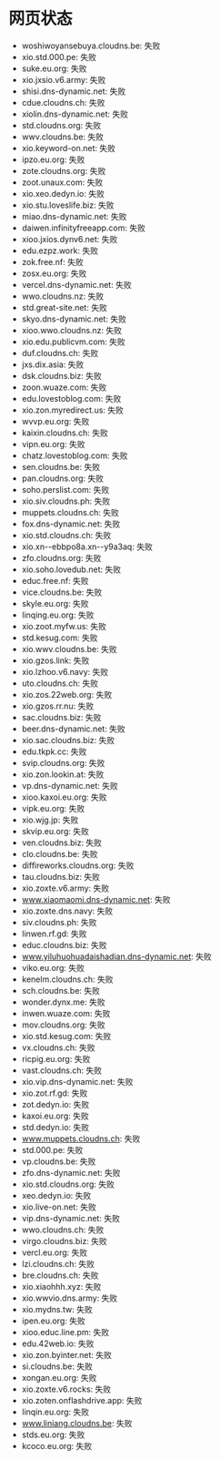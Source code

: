 # 网页状态
- woshiwoyansebuya.cloudns.be: 失败
- xio.std.000.pe: 失败
- suke.eu.org: 失败
- xio.jxsio.v6.army: 失败
- shisi.dns-dynamic.net: 失败
- cdue.cloudns.ch: 失败
- xiolin.dns-dynamic.net: 失败
- std.cloudns.org: 失败
- wwv.cloudns.be: 失败
- xio.keyword-on.net: 失败
- ipzo.eu.org: 失败
- zote.cloudns.org: 失败
- zoot.unaux.com: 失败
- xio.xeo.dedyn.io: 失败
- xio.stu.loveslife.biz: 失败
- miao.dns-dynamic.net: 失败
- daiwen.infinityfreeapp.com: 失败
- xioo.jxios.dynv6.net: 失败
- edu.ezpz.work: 失败
- zok.free.nf: 失败
- zosx.eu.org: 失败
- vercel.dns-dynamic.net: 失败
- wwo.cloudns.nz: 失败
- std.great-site.net: 失败
- skyo.dns-dynamic.net: 失败
- xioo.wwo.cloudns.nz: 失败
- xio.edu.publicvm.com: 失败
- duf.cloudns.ch: 失败
- jxs.dix.asia: 失败
- dsk.cloudns.biz: 失败
- zoon.wuaze.com: 失败
- edu.lovestoblog.com: 失败
- xio.zon.myredirect.us: 失败
- wvvp.eu.org: 失败
- kaixin.cloudns.ch: 失败
- vipn.eu.org: 失败
- chatz.lovestoblog.com: 失败
- sen.cloudns.be: 失败
- pan.cloudns.org: 失败
- soho.perslist.com: 失败
- xio.siv.cloudns.ph: 失败
- muppets.cloudns.ch: 失败
- fox.dns-dynamic.net: 失败
- xio.std.cloudns.ch: 失败
- xio.xn--ebbpo8a.xn--y9a3aq: 失败
- zfo.cloudns.org: 失败
- xio.soho.lovedub.net: 失败
- educ.free.nf: 失败
- vice.cloudns.be: 失败
- skyle.eu.org: 失败
- linqing.eu.org: 失败
- xio.zoot.myfw.us: 失败
- std.kesug.com: 失败
- xio.wwv.cloudns.be: 失败
- xio.gzos.link: 失败
- xio.lzhoo.v6.navy: 失败
- uto.cloudns.ch: 失败
- xio.zos.22web.org: 失败
- xio.gzos.rr.nu: 失败
- sac.cloudns.biz: 失败
- beer.dns-dynamic.net: 失败
- xio.sac.cloudns.biz: 失败
- edu.tkpk.cc: 失败
- svip.cloudns.org: 失败
- xio.zon.lookin.at: 失败
- vp.dns-dynamic.net: 失败
- xioo.kaxoi.eu.org: 失败
- vipk.eu.org: 失败
- xio.wjg.jp: 失败
- skvip.eu.org: 失败
- ven.cloudns.biz: 失败
- clo.cloudns.be: 失败
- diffireworks.cloudns.org: 失败
- tau.cloudns.biz: 失败
- xio.zoxte.v6.army: 失败
- www.xiaomaomi.dns-dynamic.net: 失败
- xio.zoxte.dns.navy: 失败
- siv.cloudns.ph: 失败
- linwen.rf.gd: 失败
- educ.cloudns.biz: 失败
- www.yiluhuohuadaishadian.dns-dynamic.net: 失败
- viko.eu.org: 失败
- kenelm.cloudns.ch: 失败
- sch.cloudns.be: 失败
- wonder.dynx.me: 失败
- inwen.wuaze.com: 失败
- mov.cloudns.org: 失败
- xio.std.kesug.com: 失败
- vx.cloudns.ch: 失败
- ricpig.eu.org: 失败
- vast.cloudns.ch: 失败
- xio.vip.dns-dynamic.net: 失败
- xio.zot.rf.gd: 失败
- zot.dedyn.io: 失败
- kaxoi.eu.org: 失败
- std.dedyn.io: 失败
- www.muppets.cloudns.ch: 失败
- std.000.pe: 失败
- vp.cloudns.be: 失败
- zfo.dns-dynamic.net: 失败
- xio.std.cloudns.org: 失败
- xeo.dedyn.io: 失败
- xio.live-on.net: 失败
- vip.dns-dynamic.net: 失败
- wwo.cloudns.ch: 失败
- virgo.cloudns.biz: 失败
- vercl.eu.org: 失败
- lzi.cloudns.ch: 失败
- bre.cloudns.ch: 失败
- xio.xiaohhh.xyz: 失败
- xio.wwvio.dns.army: 失败
- xio.mydns.tw: 失败
- ipen.eu.org: 失败
- xioo.educ.line.pm: 失败
- edu.42web.io: 失败
- xio.zon.byinter.net: 失败
- si.cloudns.be: 失败
- xongan.eu.org: 失败
- xio.zoxte.v6.rocks: 失败
- xio.zoten.onflashdrive.app: 失败
- linqin.eu.org: 失败
- www.liniang.cloudns.be: 失败
- stds.eu.org: 失败
- kcoco.eu.org: 失败
